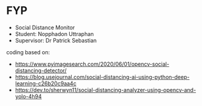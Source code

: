 # FYP
- Social Distance Monitor 
- Student: Nopphadon Uttraphan 
- Supervisor: Dr Patrick Sebastian

coding based on:
- https://www.pyimagesearch.com/2020/06/01/opencv-social-distancing-detector/ 
- https://blog.usejournal.com/social-distancing-ai-using-python-deep-learning-c26b20c9aa4c
- https://dev.to/sherwyn11/social-distancing-analyzer-using-opencv-and-yolo-4h94
